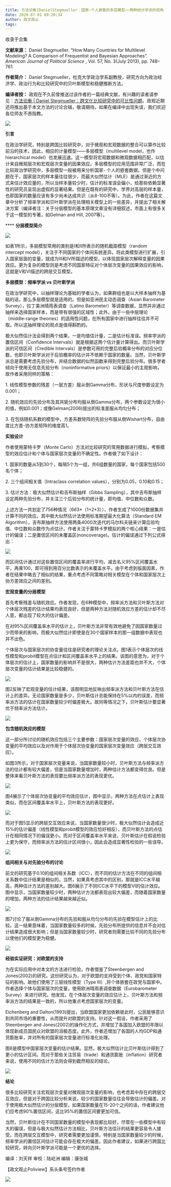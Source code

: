 ```yaml
---
title: 方法论衡|DanielStegmueller：国家—个人嵌套的多层模型——两种统计学派的视角
date: 2020-07-01 09:20:34
author: 政文观止
tags: 
---
```



收录于合集

**文献来源：** Daniel Stegmueller. “How Many Countries for Multilevel Modeling? A
Comparison of Frequentist and Bayesian Approaches”. _American Journal of
Political Science_ , Vol. 57, No. 3(July 2013), pp. 748–761.

  

 **作者简介：** Daniel Stegmueller，杜克大学政治学系副教授，研究方向为政治经济学、政治行为和比较研究中的贝叶斯模型和稳健推断方法。

  

 **编译者按：** 政观在不久前曾推送过该作者的一篇经典文献，有兴趣的读者请参见：[方法论衡 | Daniel
Stegmueller：跨文化比较研究中的可比性问题](http://mp.weixin.qq.com/s?__biz=MzI5ODY0MTQ1OA==&mid=2247487226&idx=1&sn=21e38cc8f2326b07ecf5c71f16bd5939&chksm=eca3ffa7dbd476b1edac91fdc8b98ed76ef2db81bfb6b47d1a4e0c7c31544bb48472e90f7513&scene=21#wechat_redirect)。政观近期还将推出基于本文方法的讨论合辑，敬请期待。如果在编译中出现失误，我们欢迎各位师友不吝指教。

  

![](/images/280/2.jpeg)

  

  
  

  

  

  

 **引言**

  

在政治学研究，特别是跨国比较研究中，对于微观和宏观数据的整合可以算作比较前沿的技术，因此，相应的计量模型——多层模型（multilevel
model，也作hierarchical
model）也发展迅速。这一模型将宏观数据和微观数据相匹配，以估计来自微观层次和宏观层次变量的因果效应。多层模型的应用范围非常广泛，而在比较政治学研究中，多层模型一般被用来分析国家-
个人的嵌套数据。但是个中问题在于，国家层次的样本量往往很少，而最大似然估计（MLE）是通过渐近的方式来估计效应量的，所以当样本量较少时，估计的标准误会偏小，给那些依赖显著性的研究员呈现出虚假的显著结果。但是在既有的研究中，学界对高层的样本量，也即国家的数量应该有多少尚未达成共识（从8-100不等）。为此，作者在这篇文章中分析了频率学派和贝叶斯学派在处理相关模型上的一些差异，并提出了相关解决方案（编译者注：关于分层模型的基本原理文章没有详细叙述，市面上有很多关于这一模型的专著，如Gelman
and Hill, 2007等）。

  

  

 **** **分层模型简介**

  
![](/images/280/3.png)

如表1所示，多层模型常用的类别是I和II所表示的随机截距模型（random intercept
model），关注于不同国家的个体间系统差异。将此类模型进行扩展，引入国家层面的变量，就成为III和IV所描述的模型，以体现国家层次解释变量的因果效应。更为复杂的模型则是考虑不同国家特征对个体层次变量的因果效应的影响，这就是V和VI描述的跨层交互模型。

  

  

 **多层模型：频率学派 vs 贝叶斯学派**

  

在政治学研究中，以抽样理论为基础的学者认为，如果群组也是以大样本抽样为基础的话，那么多层模型就是适用的。但是如亚洲民主动态调查（Asian
Barometer Survey），拉丁美洲晴雨表调查（Latino
Barometer）等调查数据，显然并非通过抽样来选择国家样本，而是带有很强的区域性；此外，由于一些中层理论（middle-range
theories）的适用性问题，在所有国家中进行抽样往往并不可取。所以这抽样理论的观点是值得斟酌的。

  

极大似然估计法会得到两个结果，一是均值估计量，二是估计标准误。频率学派的置信区间（Confidence
Intervals）就是根据这两个估计量计算得出。而贝叶斯学派的可信区间（Credible
Intervals）是参数可用的完整后验概率分布的对应分位数，也即贝叶斯学派对于后验概率的估计并不依赖于国家的数量。当然，贝叶斯学派总是需要考虑先验分布，并结合数据的似然函数来得到完整后验分布。很多学者倾向于使用无信息先验分布（noninformative
priors）以保证最小的主观影响，故作者采用同样的策略：

  

1\. 线性模型参数的残差（一层方差）服从倒Gamma分布，形状与尺度参数设定为0.001；

  

2\. 随机效应的先验分布及其共轭分布均服从倒Gamma分布，两个参数设定为很小的值，例如0.001；或像Gelman(2006)提出的标准差服从均匀分布；

  

3\. 在包括随机系数的模型中，方差系数矩阵的先验分布服从倒Wishart分布，自由度比方差-协方差矩阵的维度高1。

  

  

 **实验设计**

  

作者使用蒙特卡罗（Monte Carlo）方法对比较研究的常用数据进行模拟，考察模型的效应估计和个体与国家层次变量的不确定性。作者做了如下设计：  

  

1\. 国家的数量从5到30个，每隔5个为一组，共6组数量的国家，每个国家包括500名个体；

  

2\. 三个组间相关值（Intraclass correlation values），分别为0.05，0.10和0.15；

  

3\. 估计方法：极大似然估计和吉布斯抽样（Gibbs
Sampling），其中吉布斯抽样设定两种先验分布，并关注三个后验分布的统计量，即均值、中位数和众数。

  

上述方法一共划定了756种情况（6*6*3*（1+2*3）），作者生成了1000份数据集并计算不同的效应。其中极大似然估计法使用标准期望最大化算法（Standard
EM
Algorithm），吉布斯抽样方法使用两条4000次迭代的马尔科夫链来计算后验均值、中位数和众数作为点估计。作者关注于蒙特卡罗模拟的两个核心结果：一是估计的偏误；二是置信区间的未覆盖区(noncoverage)。估计的偏误通过下列公式得出：

![](/images/280/4.png)

而区间估计通过对这些置信区间的覆盖率进行平均，减去名义95%区间覆盖水平，再乘100，即可得到用百分比数表示的未覆盖水平。由于考虑到版面因素，作者在结果中略去了相似的结果，重点考虑不同策略对相关模型在个体和国家层次上协方差效应之间的差别。

  

  

 **宏观变量的分层模型**  

  

首先考察残差与随机效应。作者发现，在6种模型中，频率派方法和贝叶斯方法对个体层次残差的估计结果均表现良好，但是两种方法对随机效应方差的估计却不尽人意，都出现了较大的估计偏差。

  

在对95%区间覆盖率水平的估计上，贝叶斯方法非常有效地避免了因国家数量过少而带来的影响，而极大似然估计即使是在30个国家样本的那一组数据中表现也并不出色。

  

个体层次与国家层次的协变量往往是研究者的理论关注点。图1表示个体层次的线性模型和probit模型在点估计和区间覆盖率水平上的结果。该图的意思为，对于个体层次的估计上，国家数量的影响并不是很大，两种估计方法差距也并不大，个体层次变量的估计结果是比较稳健的。

![](/images/280/5.png)

图2反映了宏观变量的估计结果，该图明显地反映出频率派方法和贝叶斯方法在估计上的差异。无论国家数量是多少，贝叶斯估计总能保持在5%以内的误差，而频率派方法的估计在国家数量较少时偏差极大。故同等情况之下，贝叶斯估计要显著优于频率派方法估计。  

![](/images/280/6.png)  
  

 **包含随机效应的模型**

  

这一部分所讨论的随机效应包括三个主要参数：国家层次变量的效应、个体层次协变量的平均效应以及对作用于个体层次协变量的国家层次变量效应（跨层交互效应）。

  

如图3所示，对于国家层次变量来说，当国家数量较小时，贝叶斯方法与频率派方法的估计都有较大偏差，但是当国家数量增加时，两种估计方法都变得优良。但是整体来看贝叶斯方法的表现要比频率派方法的表现更优。

![](/images/280/7.png)

图4展示了个体层次协变量的平均效应估计，图中显示，两种方法在点估计上表现类似，而在区间覆盖率水平上，贝叶斯方法的表现更好。  

![](/images/280/8.png)

而对于图5显示的跨层交互效应来说，当国家数量很少时，极大似然估计会造成近15%的估计偏差（线性模型和probit模型的效应恰好相反），而贝叶斯方法的点估计在相同情况下的偏误更小。而对于区间覆盖率水平来说，贝叶斯估计在假说检验上更为保守，而频率派方法的估计区间很小，因此会造成显著性检验的一些误导。

![](/images/280/9.png)  
  

 **组间相关与对先验分布的讨论**

  

前文的研究基于0.10的组间相关系数（ICC），而不同的估计方法在不同的组间相关系数中估计结果是相似的，当然，如果真考虑其中的区别，那就是ICC水平越高，两种估计方法的差别越大。图6展示了不同ICC水平下的模型VI的估计效应。图中显示，当国家数量较少时，两种估计方法都表现出较大偏差，而随着国家数量的增加，两种方法的估计结果越来越近似。

![](/images/280/10.png)

图7讨论了服从倒Gamma分布的先验和服从均匀分布的先验在模型估计上的比较。这一结果意味着，当国家数量较多的时候，先验分布所提供的信息并不会对估计结果造成很大影响；但是当国家数量较少时，研究者则需要比较不同的先验分布以使他们的模型更为稳健。

![](/images/280/11.png)  
  

 **经验实证研究：对欧盟的支持**  

  

为在实际应用中对本文的方法进行检验，作者借鉴了Steenbergen and
Jones(2002)的研究。这份研究认为，对于欧盟的支持受到个体、政党和国家特征的影响。故他们使用了三层线性模型（Type
III）,将个体嵌套在政党与国家中。作者选择个体与国家层次的变量，使用欧洲晴雨表调查数据（Eurobarometer
Survey）来进行研究。他发现，在个体层次变量的效应估计上，贝叶斯方法和频率派方法的结果是一致的，所以他重点考虑国家层次的变量。

  

Eichenberg and
Dalton(1993)提出，当欧盟国家更加依赖彼此时，公民能够意识到共同市场的重要性，从而提升对欧盟的支持。针对这一假设，作者采用了Steenbergen
and
Jones(2002)的操作化方式，并增加了各国加入欧盟的年限以体现新成员国民众对欧盟的消极态度。此外，作者还增加了各国的人均GDP和通货膨胀率，并对所有的国家层次变量进行标准化处理。

  

图8是模型中国家层次变量的估计结果。显然，极大似然估计比贝叶斯估计得到了更小的估计区间。而对于那些关注贸易（trade）和通货膨胀（inflation）研究者来说，使用不同的估计方法则会得到截然相反的结论。

![](/images/280/12.png)  
  

 **结论**

  

很多比较研究关注宏观层次变量对微观层次变量的影响，也考虑其中存在的跨层交互效应，但是对于跨国比较分析来说，较少的国家数量往往会导致估计的偏差。对于使用极大似然估计的分层模型，如果国家数量在15-20个之间的话，作者建议他们应考虑90%置信区间，这比95%的置信区间要更加可信。

  

当然，贝叶斯估计在不同国家数量的模型中表现都比较好，尽管在一些模型中有较大的偏误，但是与极大似然估计方法相比，贝叶斯方法估计的结果更容易令人接受。而在跨层交互模型中，研究者需要更加谨慎，特别是当国家数量较少的时候，频率学派的置信区间估计可能会存在极大的偏差。因此作者建议，如果进行跨国比较研究，转向贝叶斯学派可能是一个更优的选择。

  

编译：刘天祥 审校：陆屹洲 编辑：康张城

【政文观止Poliview】系头条号签约作者

  

![](/images/280/13.jpeg)

  

